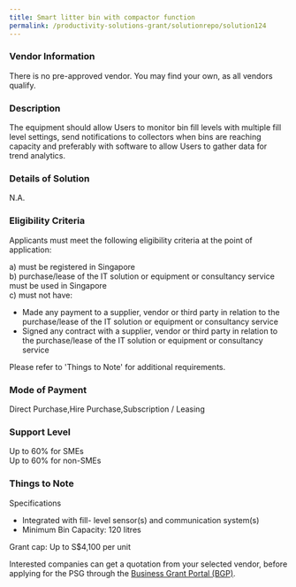 ```yaml
---
title: Smart litter bin with compactor function
permalink: /productivity-solutions-grant/solutionrepo/solution124
---
```


### Vendor Information
There is no pre-approved vendor. You may find your own, as all vendors qualify.

### Description

The equipment should allow Users to monitor bin fill levels with multiple fill level settings, send notifications to collectors when bins are reaching capacity and preferably with software to allow Users to gather data for trend analytics.

### Details of Solution

N.A.

### Eligibility Criteria

Applicants must meet the following eligibility criteria at the point of application:

a) must be registered in Singapore <br>
b) purchase/lease of the IT solution or equipment or consultancy service must be used in Singapore <br>
c) must not have:
- Made any payment to a supplier, vendor or third party in relation to the purchase/lease of the IT solution or equipment or consultancy service
- Signed any contract with a supplier, vendor or third party in relation to the purchase/lease of the IT solution or equipment or consultancy service

Please refer to 'Things to Note' for additional requirements.

### Mode of Payment
Direct Purchase,Hire Purchase,Subscription / Leasing

### Support Level
Up to 60% for SMEs <br>
Up to 60% for non-SMEs

### Things to Note
Specifications
- Integrated with fill- level sensor(s) and communication system(s)
- Minimum Bin Capacity: 120 litres 

Grant cap: Up to S$4,100 per unit


Interested companies can get a quotation from your selected vendor, before applying for the PSG through the <a target='_blank' href='https://www.businessgrants.gov.sg/'>Business Grant Portal (BGP)</a>.
